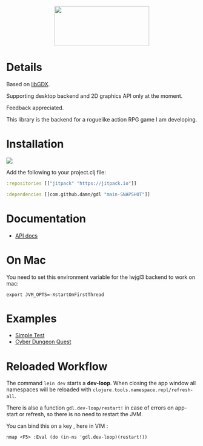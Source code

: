 <p align="center">
  <img src="https://github.com/damn/gdx/blob/main/logo.png" width="250" height="105"/>
</p>

#  Details

Based on [libGDX](https://libgdx.com/).

Supporting desktop backend and 2D graphics API only at the moment.

Feedback appreciated.

This library is the backend for a roguelike action RPG game I am developing.

# Installation

[![](https://jitpack.io/v/damn/gdl.svg)](https://jitpack.io/#damn/gdl)

Add the following to your project.clj file:

``` clojure
:repositories [["jitpack" "https://jitpack.io"]]

:dependencies [[com.github.damn/gdl "main-SNAPSHOT"]]
```

# Documentation

* [API docs](https://damn.github.io/gdl/)

# On Mac

You need to set this environment variable for the lwjgl3 backend to work on mac:

```
export JVM_OPTS=-XstartOnFirstThread
```

# Examples

* [Simple Test](https://github.com/damn/gdl/blob/main/test/gdl/simple_test.clj)
* [Cyber Dungeon Quest](https://github.com/damn/Cyber-Dungeon-Quest)

# Reloaded Workflow

The command `lein dev` starts a __dev-loop__.
When closing the app window all namespaces will be reloaded with `clojure.tools.namespace.repl/refresh-all`.

There is also a function `gdl.dev-loop/restart!` in case of errors on app-start or refresh, so there is no need to restart the JVM.

You can bind this on a key , here in VIM :
``` vimscript
nmap <F5> :Eval (do (in-ns 'gdl.dev-loop)(restart!))
```
